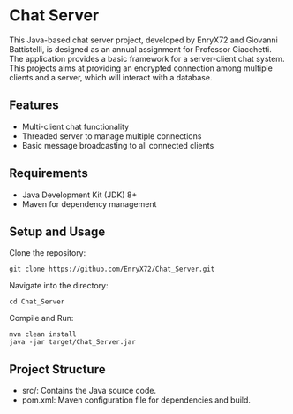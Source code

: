 # Chat Server
This Java-based chat server project, developed by EnryX72 and Giovanni Battistelli, is designed as an annual assignment for Professor Giacchetti. 
The application provides a basic framework for a server-client chat system.
This projects aims at providing an encrypted connection among multiple clients and a server, which will interact with a database.
## Features
- Multi-client chat functionality
- Threaded server to manage multiple connections
- Basic message broadcasting to all connected clients
## Requirements
- Java Development Kit (JDK) 8+
- Maven for dependency management
## Setup and Usage
Clone the repository:
```
git clone https://github.com/EnryX72/Chat_Server.git
```
Navigate into the directory:
```
cd Chat_Server
```
Compile and Run:
```
mvn clean install
java -jar target/Chat_Server.jar
```

## Project Structure
- src/: Contains the Java source code.
- pom.xml: Maven configuration file for dependencies and build.

